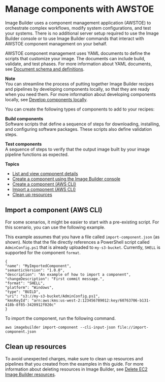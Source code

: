 # Manage components with AWSTOE<a name="manage-components"></a>

Image Builder uses a component management application \(AWSTOE\) to orchestrate complex workflows, modify system configurations, and test your systems\. There is no additional server setup required to use the Image Builder console or to use Image Builder commands that interact with AWSTOE component management on your behalf\.

AWSTOE component management uses YAML documents to define the scripts that customize your image\. The documents can include build, validate, and test phases\. For more information about YAML documents, see [Document schema and definitions](image-builder-application-documents.md#document-schema)\.

**Note**  
You can streamline the process of putting together Image Builder recipes and pipelines by developing components locally, so that they are ready when you need them\. For more information about developing components locally, see [Develop components locally](image-builder-component-manager-local.md)\.

You can create the following types of components to add to your recipes:

**Build components**  
Software scripts that define a sequence of steps for downloading, installing, and configuring software packages\. These scripts also define validation steps\.

**Test components**  
A sequence of steps to verify that the output image built by your image pipeline functions as expected\.

**Topics**
+ [List and view component details](component-details.md)
+ [Create a component using the Image Builder console](create-component-console.md)
+ [Create a component \(AWS CLI\)](create-components-cli.md)
+ [Import a component \(AWS CLI\)](#import-component-cli)
+ [Clean up resources](#component-cleanup)

## Import a component \(AWS CLI\)<a name="import-component-cli"></a>

For some scenarios, it might be easier to start with a pre\-existing script\. For this scenario, you can use the following example\. 

This example assumes that you have a file called `import-component.json` \(as shown\)\. Note that the file directly references a PowerShell script called `AdminConfig.ps1` that is already uploaded to `my-s3-bucket`\. Currently, `SHELL` is supported for the component `format`\. 

```
{
"name": "MyImportedComponent",
"semanticVersion": "1.0.0",
"description": "An example of how to import a component",
"changeDescription": "First commit message.",
"format": "SHELL",
"platform": "Windows",
"type": "BUILD",
"uri": "s3://my-s3-bucket/AdminConfig.ps1",
"kmsKeyId": "arn:aws:kms:us-west-2:123456789012:key/60763706-b131-418b-8f85-3420912f020c"
}
```

To import the component, run the following command\.

```
aws imagebuilder import-component --cli-input-json file://import-component.json
```

## Clean up resources<a name="component-cleanup"></a>

To avoid unexpected charges, make sure to clean up resources and pipelines that you created from the examples in this guide\. For more information about deleting resources in Image Builder, see [Delete EC2 Image Builder resources](delete-resources.md)\.